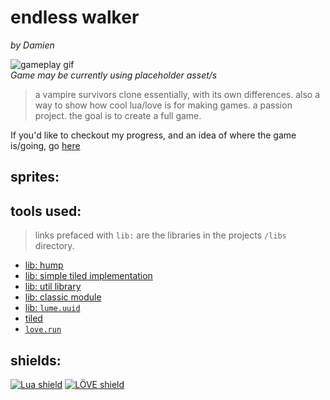 # endless walker
*by Damien*

![gameplay gif](https://i.gyazo.com/368d1b392b43aebcf5d0a168b1b510ac.gif)  
*Game may be currently using placeholder asset/s*
> a vampire survivors clone essentially, with its own differences. also a way to show how cool lua/love is for making games. a passion project. the goal is to create a full game.

If you'd like to checkout my progress, and an idea of where the game is/going, go [here](/doc/readme.md)

## sprites:


## tools used:
> links prefaced with `lib:` are the libraries in the projects `/libs` directory.  
- [lib: hump](https://github.com/vrld/hump/)
- [lib: simple tiled implementation](https://github.com/karai17/Simple-Tiled-Implementation)
- [lib: util library](https://github.com/Yonaba/Moses)
- [lib: classic module](https://github.com/rxi/classic)
- [lib: `lume.uuid`](https://github.com/rxi/lume)
- [tiled](https://www.mapeditor.org)
- [`love.run`](https://github.com/a327ex/blog/issues/15)

## shields:  
[![Lua shield](https://tinyurl.com/lua-shield)](https://www.lua.org/docs.html) 
[![LÖVE shield](https://tinyurl.com/love2d-shield)](https://love2d.org/wiki/Main_Page) 
